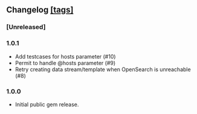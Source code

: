 ## Changelog [[tags]](https://github.com/fluent/fluent-plugin-opensearch/tags)

### [Unreleased]

### 1.0.1
 -  Add testcases for hosts parameter (#10)
 - Permit to handle @hosts parameter (#9)
 - Retry creating data stream/template when OpenSearch is unreachable (#8)

### 1.0.0
 - Initial public gem release.
